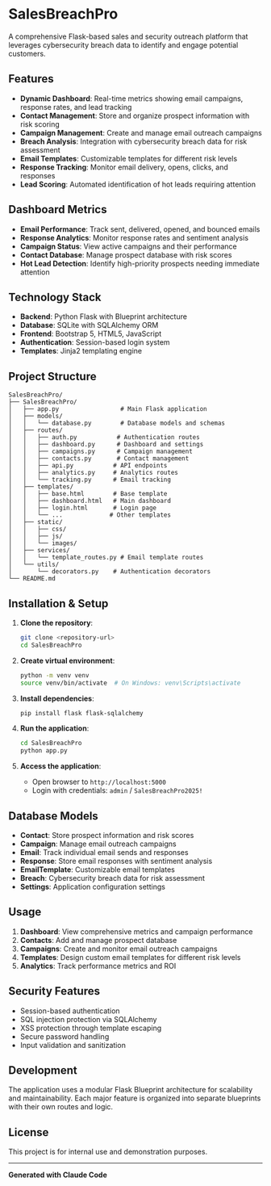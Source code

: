 # SalesBreachPro

A comprehensive Flask-based sales and security outreach platform that leverages cybersecurity breach data to identify and engage potential customers.

## Features

- **Dynamic Dashboard**: Real-time metrics showing email campaigns, response rates, and lead tracking
- **Contact Management**: Store and organize prospect information with risk scoring
- **Campaign Management**: Create and manage email outreach campaigns
- **Breach Analysis**: Integration with cybersecurity breach data for risk assessment
- **Email Templates**: Customizable templates for different risk levels
- **Response Tracking**: Monitor email delivery, opens, clicks, and responses
- **Lead Scoring**: Automated identification of hot leads requiring attention

## Dashboard Metrics

- **Email Performance**: Track sent, delivered, opened, and bounced emails
- **Response Analytics**: Monitor response rates and sentiment analysis
- **Campaign Status**: View active campaigns and their performance
- **Contact Database**: Manage prospect database with risk scores
- **Hot Lead Detection**: Identify high-priority prospects needing immediate attention

## Technology Stack

- **Backend**: Python Flask with Blueprint architecture
- **Database**: SQLite with SQLAlchemy ORM
- **Frontend**: Bootstrap 5, HTML5, JavaScript
- **Authentication**: Session-based login system
- **Templates**: Jinja2 templating engine

## Project Structure

```
SalesBreachPro/
├── SalesBreachPro/
│   ├── app.py                 # Main Flask application
│   ├── models/
│   │   └── database.py        # Database models and schemas
│   ├── routes/
│   │   ├── auth.py           # Authentication routes
│   │   ├── dashboard.py      # Dashboard and settings
│   │   ├── campaigns.py      # Campaign management
│   │   ├── contacts.py       # Contact management
│   │   ├── api.py           # API endpoints
│   │   ├── analytics.py     # Analytics routes
│   │   └── tracking.py      # Email tracking
│   ├── templates/
│   │   ├── base.html        # Base template
│   │   ├── dashboard.html   # Main dashboard
│   │   ├── login.html       # Login page
│   │   └── ...             # Other templates
│   ├── static/
│   │   ├── css/
│   │   ├── js/
│   │   └── images/
│   ├── services/
│   │   └── template_routes.py # Email template routes
│   └── utils/
│       └── decorators.py    # Authentication decorators
└── README.md
```

## Installation & Setup

1. **Clone the repository**:
   ```bash
   git clone <repository-url>
   cd SalesBreachPro
   ```

2. **Create virtual environment**:
   ```bash
   python -m venv venv
   source venv/bin/activate  # On Windows: venv\Scripts\activate
   ```

3. **Install dependencies**:
   ```bash
   pip install flask flask-sqlalchemy
   ```

4. **Run the application**:
   ```bash
   cd SalesBreachPro
   python app.py
   ```

5. **Access the application**:
   - Open browser to `http://localhost:5000`
   - Login with credentials: `admin` / `SalesBreachPro2025!`

## Database Models

- **Contact**: Store prospect information and risk scores
- **Campaign**: Manage email outreach campaigns
- **Email**: Track individual email sends and responses
- **Response**: Store email responses with sentiment analysis
- **EmailTemplate**: Customizable email templates
- **Breach**: Cybersecurity breach data for risk assessment
- **Settings**: Application configuration settings

## Usage

1. **Dashboard**: View comprehensive metrics and campaign performance
2. **Contacts**: Add and manage prospect database
3. **Campaigns**: Create and monitor email outreach campaigns
4. **Templates**: Design custom email templates for different risk levels
5. **Analytics**: Track performance metrics and ROI

## Security Features

- Session-based authentication
- SQL injection protection via SQLAlchemy
- XSS protection through template escaping
- Secure password handling
- Input validation and sanitization

## Development

The application uses a modular Flask Blueprint architecture for scalability and maintainability. Each major feature is organized into separate blueprints with their own routes and logic.

## License

This project is for internal use and demonstration purposes.

---

**Generated with Claude Code**